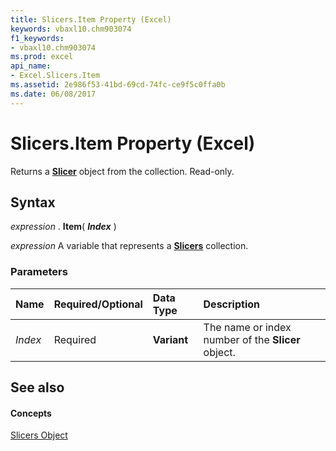 ```yaml
---
title: Slicers.Item Property (Excel)
keywords: vbaxl10.chm903074
f1_keywords:
- vbaxl10.chm903074
ms.prod: excel
api_name:
- Excel.Slicers.Item
ms.assetid: 2e986f53-41bd-69cd-74fc-ce9f5c0ffa0b
ms.date: 06/08/2017
---
```



# Slicers.Item Property (Excel)

Returns a  **[Slicer](Excel.Slicer.md)** object from the collection. Read-only.


## Syntax

 _expression_ . **Item**( **_Index_** )

 _expression_ A variable that represents a **[Slicers](Excel.Slicers.md)** collection.


### Parameters



|**Name**|**Required/Optional**|**Data Type**|**Description**|
|:-----|:-----|:-----|:-----|
| _Index_|Required| **Variant**|The name or index number of the  **Slicer** object.|

## See also


#### Concepts


[Slicers Object](Excel.Slicers.md)

